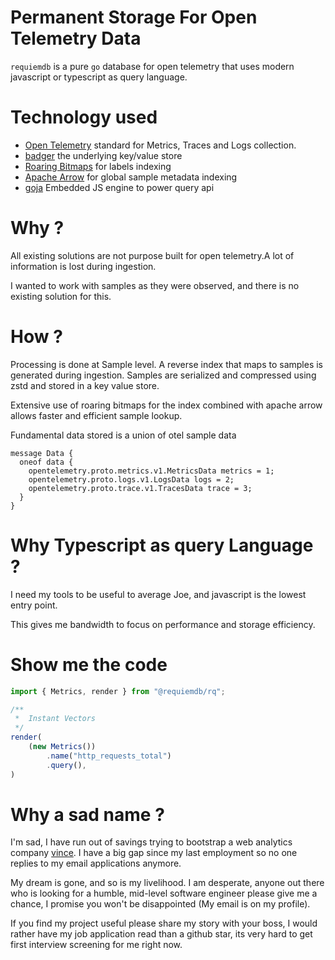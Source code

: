 # Permanent Storage For Open Telemetry Data

 `requiemdb` is a pure `go` database for open telemetry that uses modern
javascript or typescript as query language.


# Technology used

- [Open Telemetry](https://github.com/open-telemetry) standard for Metrics, Traces and Logs collection.
- [badger](https://github.com/dgraph-io/badger) the underlying key/value store
- [Roaring Bitmaps](https://github.com/RoaringBitmap/roaring) for labels indexing
- [Apache Arrow](https://github.com/apache/arrow/tree/main/go) for global sample metadata indexing
- [goja](https://github.com/dop251/goja) Embedded JS engine to power query api

# Why ?

All existing solutions are not purpose built for open telemetry.A lot of
information is lost during ingestion.

I wanted to work with samples as they were observed, and there is no existing
solution for this.


# How ?

Processing is done at Sample level. A reverse index that maps to samples is
generated during ingestion. Samples are serialized and compressed using zstd
and stored in a key value store.

Extensive use of roaring bitmaps for the index combined with apache arrow
allows faster and efficient sample lookup.

Fundamental data stored is a union of otel sample data 

```proto3
message Data {
  oneof data {
    opentelemetry.proto.metrics.v1.MetricsData metrics = 1;
    opentelemetry.proto.logs.v1.LogsData logs = 2;
    opentelemetry.proto.trace.v1.TracesData trace = 3;
  }
}
```


# Why Typescript as query Language ?

I need my tools to be useful to average Joe, and javascript is the lowest entry
point.

This gives me bandwidth to focus on performance and storage efficiency.


# Show me the code 

```js
import { Metrics, render } from "@requiemdb/rq";

/**
 *  Instant Vectors
 */
render(
    (new Metrics())
        .name("http_requests_total")
        .query(),
)
```

# Why a sad name ?

I'm sad, I have run out of savings trying to bootstrap a web analytics company
[vince](https://github.com/vinceanalytics/vince). I have a big gap since my last employment so no one replies to my
email applications anymore.

My dream is gone, and so is my livelihood. I am desperate, anyone out there who
is looking for a humble, mid-level software engineer please give me a chance, I promise
you won't be disappointed (My email is on my profile).

If you find my project useful please share my story with your boss, I would
rather have my job application read than a github star, its very hard to get first
interview screening for me right now.


